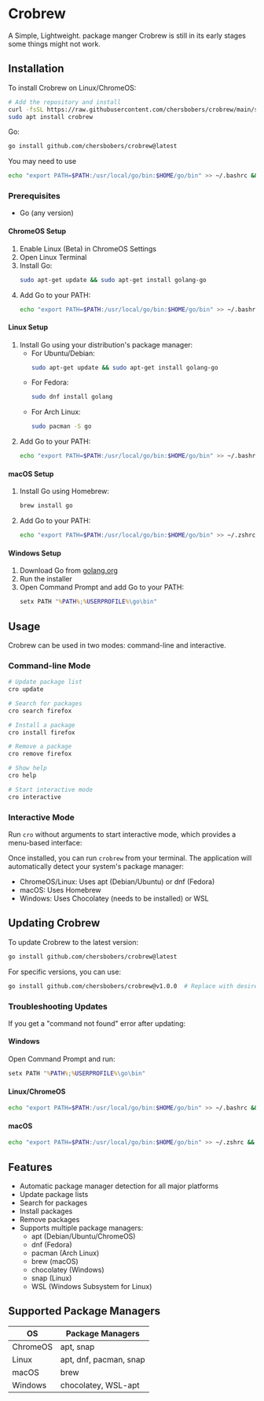 # Crobrew

A Simple, Lightweight. package manger
Crobrew is still in its early stages some things might not work.

## Installation

To install Crobrew on Linux/ChromeOS:

```bash
# Add the repository and install
curl -fsSL https://raw.githubusercontent.com/chersbobers/crobrew/main/scripts/setup.sh | sudo bash
sudo apt install crobrew
```

Go:

```bash
go install github.com/chersbobers/crobrew@latest
```
You may need to use
```bash
echo "export PATH=$PATH:/usr/local/go/bin:$HOME/go/bin" >> ~/.bashrc && source ~/.bashrc
```

### Prerequisites

- Go (any version)

#### ChromeOS Setup
1. Enable Linux (Beta) in ChromeOS Settings
2. Open Linux Terminal
3. Install Go:
   ```bash
   sudo apt-get update && sudo apt-get install golang-go
   ```
4. Add Go to your PATH:
   ```bash
   echo "export PATH=$PATH:/usr/local/go/bin:$HOME/go/bin" >> ~/.bashrc && source ~/.bashrc
   ```

#### Linux Setup
1. Install Go using your distribution's package manager:
   - For Ubuntu/Debian:
     ```bash
     sudo apt-get update && sudo apt-get install golang-go
     ```
   - For Fedora:
     ```bash
     sudo dnf install golang
     ```
   - For Arch Linux:
     ```bash
     sudo pacman -S go
     ```
2. Add Go to your PATH:
   ```bash
   echo "export PATH=$PATH:/usr/local/go/bin:$HOME/go/bin" >> ~/.bashrc && source ~/.bashrc
   ```

#### macOS Setup
1. Install Go using Homebrew:
   ```bash
   brew install go
   ```
2. Add Go to your PATH:
   ```bash
   echo "export PATH=$PATH:/usr/local/go/bin:$HOME/go/bin" >> ~/.zshrc && source ~/.zshrc
   ```

#### Windows Setup
1. Download Go from [golang.org](https://golang.org/dl/)
2. Run the installer
3. Open Command Prompt and add Go to your PATH:
   ```cmd
   setx PATH "%PATH%;%USERPROFILE%\go\bin"
   ```

## Usage

Crobrew can be used in two modes: command-line and interactive.

### Command-line Mode

```bash
# Update package list
cro update

# Search for packages
cro search firefox

# Install a package
cro install firefox

# Remove a package
cro remove firefox

# Show help
cro help

# Start interactive mode
cro interactive
```

### Interactive Mode

Run `cro` without arguments to start interactive mode, which provides a menu-based interface:

Once installed, you can run `crobrew` from your terminal. The application will automatically detect your system's package manager:

- ChromeOS/Linux: Uses apt (Debian/Ubuntu) or dnf (Fedora)
- macOS: Uses Homebrew
- Windows: Uses Chocolatey (needs to be installed) or WSL

## Updating Crobrew

To update Crobrew to the latest version:

```bash
go install github.com/chersbobers/crobrew@latest
```

For specific versions, you can use:
```bash
go install github.com/chersbobers/crobrew@v1.0.0  # Replace with desired version
```

### Troubleshooting Updates

If you get a "command not found" error after updating:

#### Windows
Open Command Prompt and run:
```cmd
setx PATH "%PATH%;%USERPROFILE%\go\bin"
```

#### Linux/ChromeOS
```bash
echo "export PATH=$PATH:/usr/local/go/bin:$HOME/go/bin" >> ~/.bashrc && source ~/.bashrc
```

#### macOS
```bash
echo "export PATH=$PATH:/usr/local/go/bin:$HOME/go/bin" >> ~/.zshrc && source ~/.zshrc
```

## Features

- Automatic package manager detection for all major platforms
- Update package lists
- Search for packages
- Install packages
- Remove packages
- Supports multiple package managers:
  - apt (Debian/Ubuntu/ChromeOS)
  - dnf (Fedora)
  - pacman (Arch Linux)
  - brew (macOS)
  - chocolatey (Windows)
  - snap (Linux)
  - WSL (Windows Subsystem for Linux)

## Supported Package Managers

| OS | Package Managers |
|----|-----------------|
| ChromeOS | apt, snap |
| Linux | apt, dnf, pacman, snap |
| macOS | brew |
| Windows | chocolatey, WSL-apt |
